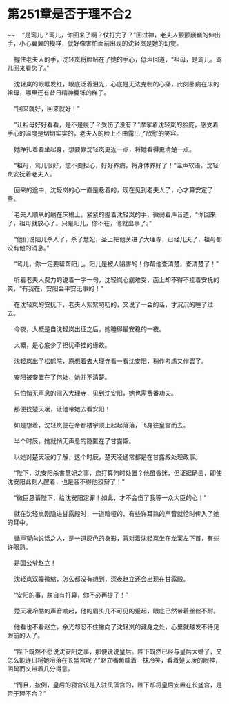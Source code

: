 # 第251章是否于理不合2
~~&nbsp;&nbsp;&nbsp;&nbsp;“是鸾儿？鸾儿，你回来了啊？仗打完了？”回过神，老夫人颤颤巍巍的伸出手，小心翼翼的模样，就好像害怕面前出现的沈轻岚是她的幻觉。<br><br>&nbsp;&nbsp;&nbsp;&nbsp;握住老夫人的手，沈轻岚将脸贴在了她的手心，低声回道，“祖母，是鸾儿。鸾儿回来看您了。”<br><br>&nbsp;&nbsp;&nbsp;&nbsp;沈轻岚的眼眶发红，眼底泛着泪光，心底是无法克制的心痛，此刻卧病在床的祖母，哪里还有昔日精神矍铄的样子。<br><br>&nbsp;&nbsp;&nbsp;&nbsp;“回来就好，回来就好！”<br><br>&nbsp;&nbsp;&nbsp;&nbsp;“让祖母好好看看，是不是瘦了？受伤了没有？”摩挲着沈轻岚的脸庞，感受着手心的温度是切切实实的，老夫人的脸上不由露出了欣慰的笑容。<br><br>&nbsp;&nbsp;&nbsp;&nbsp;她挣扎着要坐起身，想要靠沈轻岚更近一点，将她看得更清楚一点。<br><br>&nbsp;&nbsp;&nbsp;&nbsp;“祖母，鸾儿很好，您不要担心，好好养病，将身体养好了！”温声软语，沈轻岚安抚着老夫人。<br><br>&nbsp;&nbsp;&nbsp;&nbsp;回来的途中，沈轻岚的心一直是悬着的，现在见到老夫人了，心才算安定了些。<br><br>&nbsp;&nbsp;&nbsp;&nbsp;老夫人顺从的躺在床榻上，紧紧的握着沈轻岚的手，微弱着声音道，“你回来了，祖母就放心了。只是阳儿，你不在，他就出事了。”<br><br>&nbsp;&nbsp;&nbsp;&nbsp;“他们说阳儿杀人了，杀了慧妃，圣上把他关进了大理寺，已经几天了，祖母都没有他的消息。”<br><br>&nbsp;&nbsp;&nbsp;&nbsp;“鸾儿，你一定要帮帮阳儿。阳儿是被人陷害的！你帮他查清楚，查清楚了！”<br><br>&nbsp;&nbsp;&nbsp;&nbsp;听着老夫人费力的说着一字一句，沈轻岚心底难受，面上却不得不挂着安抚的笑，“有我在，安阳会平安无事的！”<br><br>&nbsp;&nbsp;&nbsp;&nbsp;在沈轻岚的安抚下，老夫人絮絮叨叨的，又说了一会的话，才沉沉的睡了过去。<br><br>&nbsp;&nbsp;&nbsp;&nbsp;今夜，大概是自沈轻岚出征之后，她睡得最安稳的一夜。<br><br>&nbsp;&nbsp;&nbsp;&nbsp;大概，是心底少了担忧牵挂的缘故。<br><br>&nbsp;&nbsp;&nbsp;&nbsp;沈轻岚出了松鹤院，原想着去大理寺看一看沈安阳，稍作考虑又作罢了。<br><br>&nbsp;&nbsp;&nbsp;&nbsp;安阳被安置在了何处，她并不清楚。<br><br>&nbsp;&nbsp;&nbsp;&nbsp;只怕悄无声息的潜入大理寺，见到沈安阳，她也需费番功夫。<br><br>&nbsp;&nbsp;&nbsp;&nbsp;那便找楚天凌，让他带她去看安阳！<br><br>&nbsp;&nbsp;&nbsp;&nbsp;如是想着，沈轻岚便在帝都楼宇顶上起起落落，飞身往皇宫而去。<br><br>&nbsp;&nbsp;&nbsp;&nbsp;半个时辰，她就悄无声息的隐匿在了甘露殿。<br><br>&nbsp;&nbsp;&nbsp;&nbsp;以她对楚天凌的了解，这个时辰，楚天凌通常都是在甘露殿处理政事。<br><br>&nbsp;&nbsp;&nbsp;&nbsp;“陛下，沈安阳杀害慧妃之事，您打算何时处置？他虽昏迷，但证据确凿，即使沈安阳此刻人醒着，也是容不得他狡辩了！”<br><br>&nbsp;&nbsp;&nbsp;&nbsp;“微臣恳请陛下，给沈安阳定罪！如此，才不会伤了我等一众大臣的心！”<br><br>&nbsp;&nbsp;&nbsp;&nbsp;就在沈轻岚刚隐进甘露殿时，一道暗哑的、有些许耳熟的声音就恰时传入了她的耳中。<br><br>&nbsp;&nbsp;&nbsp;&nbsp;循声望向说话之人，是一道灰色的身影，背对着沈轻岚坐在龙案左下首，有些许眼熟。<br><br>&nbsp;&nbsp;&nbsp;&nbsp;是国公爷赵立！<br><br>&nbsp;&nbsp;&nbsp;&nbsp;沈轻岚双瞳微缩，怎么都没有想到，深夜赵立还会出现在甘露殿。<br><br>&nbsp;&nbsp;&nbsp;&nbsp;“安阳的事，朕自有打算，你不必再提了！”<br><br>&nbsp;&nbsp;&nbsp;&nbsp;楚天凌冷酷的声音响起，他的眉头几不可见的蹙起，眼底已然带着丝丝不耐。<br><br>&nbsp;&nbsp;&nbsp;&nbsp;他看也不看赵立，余光却忍不住撇向了沈轻岚的藏身之处，心里就越发不待见眼前的人了。<br><br>&nbsp;&nbsp;&nbsp;&nbsp;“陛下既然不愿说沈安阳之事，那便说说皇后。陛下既然已经与皇后大婚了，又怎么能连日将她冷落在长盛宫呢？”赵立嘴角噙着一抹冷笑，看着楚天凌的眼神，阴鸷而又带着几分得意。<br><br>&nbsp;&nbsp;&nbsp;&nbsp;“而且，按例，皇后的寝宫该是入驻凤藻宫的，陛下却将皇后安置在长盛宫，是否于理不合？”<br><br>
                    

<script>_fwqdsqadxfw()</script>
<div><script>_dfwf1dw();</script></div>
<div><script>_dfwf1agdw();</script></div>
                